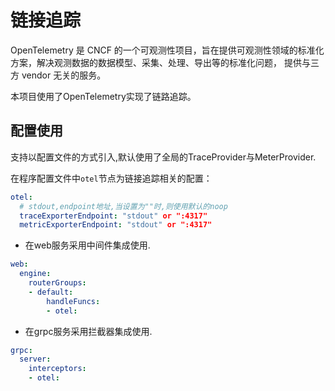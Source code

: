# 链接追踪

OpenTelemetry 是 CNCF 的一个可观测性项目，旨在提供可观测性领域的标准化方案，解决观测数据的数据模型、采集、处理、导出等的标准化问题，
提供与三方 vendor 无关的服务。

本项目使用了OpenTelemetry实现了链路追踪。

## 配置使用

支持以配置文件的方式引入,默认使用了全局的TraceProvider与MeterProvider.

在程序配置文件中`otel`节点为链接追踪相关的配置：
```yaml
otel:
  # stdout,endpoint地址,当设置为""时,则使用默认的noop
  traceExporterEndpoint: "stdout" or ":4317"
  metricExporterEndpoint: "stdout" or ":4317"
```

- 在web服务采用中间件集成使用. 
```yaml
web:
  engine:
    routerGroups:
    - default:
        handleFuncs:
        - otel:
```

- 在grpc服务采用拦截器集成使用.
```yaml
grpc:
  server:
    interceptors:
    - otel:
```